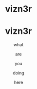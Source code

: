 <h1 style="text-align:center">vizn3r</h1><h1 style="text-align:center">vizn3r</h1>


<div style="list-style: none; text-align:center">
<p>what</p>
<p>are</p>
<p>you</p>
<p>doing</p>
<p>here</p>
</div>
